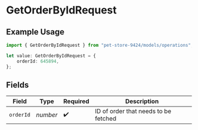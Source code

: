 # GetOrderByIdRequest

## Example Usage

```typescript
import { GetOrderByIdRequest } from "pet-store-9424/models/operations";

let value: GetOrderByIdRequest = {
    orderId: 645894,
};
```

## Fields

| Field                                | Type                                 | Required                             | Description                          |
| ------------------------------------ | ------------------------------------ | ------------------------------------ | ------------------------------------ |
| `orderId`                            | *number*                             | :heavy_check_mark:                   | ID of order that needs to be fetched |